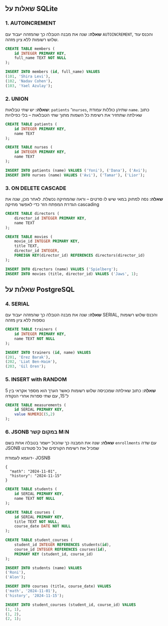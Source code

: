 ## שאלות על SQLite

### 1. AUTOINCREMENT

**שאלה:**
שנה את מבנה הטבלה כך שהמזהה יעבוד עם `AUTOINCREMENT`, והכנס עוד שלוש רשומות ללא ציון מזהה.

```sql
CREATE TABLE members (
    id INTEGER PRIMARY KEY,
    full_name TEXT NOT NULL
);

INSERT INTO members (id, full_name) VALUES
(101, 'Shira Levi'),
(102, 'Nadav Cohen'),
(103, 'Yael Azulay');
```

### 2. UNION

**שאלה:**
יש שתי טבלאות: `patients` ו־`nurses`, שתיהן כוללות עמודת `name`. כתוב שאילתה שתחזיר את רשימת כל השמות מתוך שתי הטבלאות – בלי כפילויות

```sql
CREATE TABLE patients (
    id INTEGER PRIMARY KEY,
    name TEXT
);

CREATE TABLE nurses (
    id INTEGER PRIMARY KEY,
    name TEXT
);

INSERT INTO patients (name) VALUES ('Yoni'), ('Dana'), ('Avi');
INSERT INTO nurses (name) VALUES ('Avi'), ('Tamar'), ('Lior');
```

### 3. ON DELETE CASCADE

**שאלה:**
נסה למחוק במאי שיש לו סרטים – וראה שהמחיקה נכשלת. לאחר מכן, שנה את הגדרת המפתח הזר כדי לאפשר מחיקה cascading

```sql
CREATE TABLE directors (
    director_id INTEGER PRIMARY KEY,
    name TEXT
);

CREATE TABLE movies (
    movie_id INTEGER PRIMARY KEY,
    title TEXT,
    director_id INTEGER,
    FOREIGN KEY(director_id) REFERENCES directors(director_id)
);

INSERT INTO directors (name) VALUES ('Spielberg');
INSERT INTO movies (title, director_id) VALUES ('Jaws', 1);
```

## שאלות על PostgreSQL

### 4. SERIAL

**שאלה:**
 שנה את מבנה הטבלה כך שהמזהה יעבוד עם SERIAL, והכנס שלוש רשומות נוספות ללא ציון מזהה

```sql
CREATE TABLE trainers (
    id INTEGER PRIMARY KEY,
    name TEXT NOT NULL
);

INSERT INTO trainers (id, name) VALUES
(201, 'Erez Barak'),
(202, 'Liat Ben-Haim'),
(203, 'Gil Oren');
```

### 5. INSERT with RANDOM

**שאלה:**
כתוב שאילתה שמכניסה שלוש רשומות כאשר הערך הוא מספר אקראי בין 5 ל־15, עם שתי ספרות אחרי הנקודה

```sql
CREATE TABLE measurements (
    id SERIAL PRIMARY KEY,
    value NUMERIC(5,2)
);
```

### 6. JSONB במקום קשר M\:N

**שאלה:**
שנה את המבנה כך שהכול יישמר בטבלה אחת בשם `enrollments` עם שדה JSONB שמכיל את רשימת הקורסים של כל סטודנט

דוגמא לעמודת- JOSNB
```
{
  "math": "2024-11-01",
  "history": "2024-11-15"
}
```

```sql
CREATE TABLE students (
    id SERIAL PRIMARY KEY,
    name TEXT NOT NULL
);

CREATE TABLE courses (
    id SERIAL PRIMARY KEY,
    title TEXT NOT NULL,
    course_date DATE NOT NULL
);

CREATE TABLE student_courses (
    student_id INTEGER REFERENCES students(id),
    course_id INTEGER REFERENCES courses(id),
    PRIMARY KEY (student_id, course_id)
);

INSERT INTO students (name) VALUES
('Roni'),
('Alon');

INSERT INTO courses (title, course_date) VALUES
('math', '2024-11-01'),
('history', '2024-11-15');

INSERT INTO student_courses (student_id, course_id) VALUES
(1, 1),
(1, 2),
(2, 1);
```
